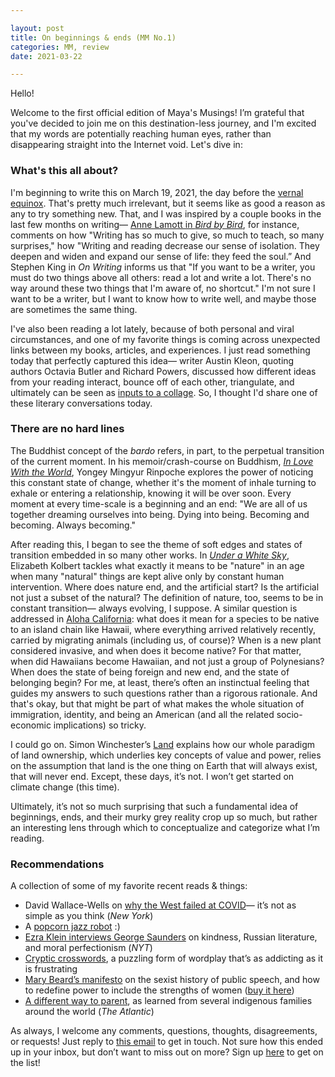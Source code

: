 ```yaml
---

layout: post
title: On beginnings & ends (MM No.1)
categories: MM, review
date: 2021-03-22

---
```


Hello!

Welcome to the first official edition of Maya's Musings! I’m grateful that you've decided to join me on this destination-less journey, and I'm excited that my words are potentially reaching human eyes, rather than disappearing straight into the Internet void. Let's dive in:

### What's this all about?

I'm beginning to write this on March 19, 2021, the day before the [vernal equinox](https://earthsky.org/astronomy-essentials/everything-you-need-to-know-vernal-or-spring-equinox). That's pretty much irrelevant, but it seems like as good a reason as any to try something new. That, and I was inspired by a couple books in the last few months on writing— [Anne Lamott in _Bird by Bird_](https://mayasheth.github.io/2021/03/17/bird-by-bird), for instance, comments on how "Writing has so much to give, so much to teach, so many surprises," how "Writing and reading decrease our sense of isolation. They deepen and widen and expand our sense of life: they feed the soul.” And Stephen King in *On Writing* informs us that "If you want to be a writer, you must do two things above all others: read a lot and write a lot. There's no way around these two things that I'm aware of, no shortcut." I'm not sure I want to be a writer, but I want to know how to write well, and maybe those are sometimes the same thing. 

I've also been reading a lot lately, because of both personal and viral circumstances, and one of my favorite things is coming across unexpected links between my books, articles, and experiences. I just read something today that perfectly captured this idea— writer Austin Kleon, quoting authors Octavia Butler and Richard Powers, discussed how different ideas from your reading interact, bounce off of each other, triangulate, and ultimately can be seen as [inputs to a collage](https://austinkleon.com/2020/02/13/on-reading-more-than-one-book-at-a-time/). So, I thought I'd share one of these literary conversations today.

### There are no hard lines

The Buddhist concept of the *bardo* refers, in part, to the perpetual transition of the current moment. In his memoir/crash-course on Buddhism, *[In Love With the World](https://mayasheth.github.io/2021/03/09/in-love-with-the-world)*, Yongey Mingyur Rinpoche explores the power of noticing this constant state of change, whether it's the moment of inhale turning to exhale or entering a relationship, knowing it will be over soon. Every moment at every time-scale is a beginning and an end: "We are all of us together dreaming ourselves into being. Dying into being. Becoming and becoming. Always becoming." 

After reading this, I began to see the theme of soft edges and states of transition embedded in so many other works. In *[Under a White Sky](https://mayasheth.github.io/2021/03/16/under-a-white-sky)*, Elizabeth Kolbert tackles what exactly it means to be "nature" in an age when many "natural" things are kept alive only by constant human intervention. Where does nature end, and the artificial start? Is the artificial not just a subset of the natural? The definition of nature, too, seems to be in constant transition— always evolving, I suppose. A similar question is addressed in [Aloha California](https://www.cnps.org/flora-magazine/aloha-california-21386): what does it mean for a species to be native to an island chain like Hawaii, where everything arrived relatively recently, carried by migrating animals (including us, of course)? When is a new plant considered invasive, and when does it become native? For that matter, when did Hawaiians become Hawaiian, and not just a group of Polynesians? When does the state of being foreign and new end, and the state of belonging begin? For me, at least, there’s often an instinctual feeling that guides my answers to such questions rather than a rigorous rationale. And that's okay, but that might be part of what makes the whole situation of immigration, identity, and being an American (and all the related socio-economic implications) so tricky.

I could go on. Simon Winchester’s [Land](https://mayasheth.github.io/2021/03/04/land) explains how our whole paradigm of land ownership, which underlies key concepts of value and power, relies on the assumption that land is the one thing on Earth that will always exist, that will never end. Except, these days, it’s not. I won’t get started on climate change (this time). 

Ultimately, it’s not so much surprising that such a fundamental idea of beginnings, ends, and their murky grey reality crop up so much, but rather an interesting lens through which to conceptualize and categorize what I’m reading.

### Recommendations

A collection of some of my favorite recent reads & things: 

- David Wallace-Wells on [why the West failed at COVID](https://nymag.com/intelligencer/2021/03/how-the-west-lost-covid-19.html)— it’s not as simple as you think (*New York*)
- A [popcorn jazz robot](https://mobile.twitter.com/simongeist/status/1366072913301037057) :)
- [Ezra Klein interviews George Saunders](https://www.nytimes.com/2021/02/19/podcasts/ezra-klein-show-george-saunders-transcript.amp.html) on kindness, Russian literature, and moral perfectionism (*NYT*)
- [Cryptic crosswords](https://www.google.com/amp/s/amp.theguardian.com/lifeandstyle/2010/may/03/how-to-solve-cryptic-crossword), a puzzling form of wordplay that’s as addicting as it is frustrating
- [Mary Beard’s manifesto](https://mayasheth.github.io/2021/03/04/women-and-power) on the sexist history of public speech, and how to redefine power to include the strengths of women ([buy it here](https://bookshop.org/books/women-power-a-manifesto/9781631494758?aid=48))
- [A different way to parent](https://www.theatlantic.com/family/archive/2021/03/hunt-gather-parent-timeless-advice-for-modern-parents/618172/), as learned from several indigenous families around the world (*The Atlantic*)

As always, I welcome any comments, questions, thoughts, disagreements, or requests! Just reply to [this email](mailto:maya.u.sheth@gmail.com) to get in touch. Not sure how this ended up in your inbox, but don’t want to miss out on more? Sign up [here](https://airtable.com/shrA49T1ptXt5atfu) to get on the list!
